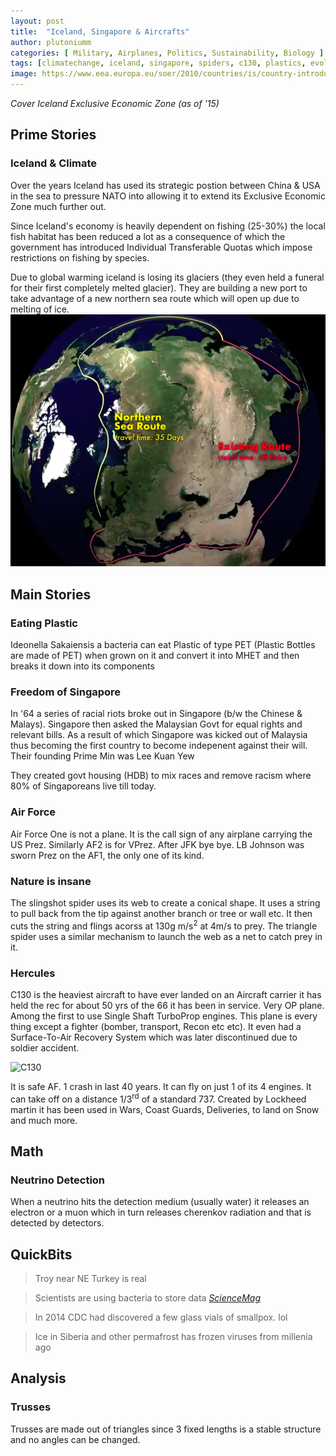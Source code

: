 ```yaml
---
layout: post
title:  "Iceland, Singapore & Aircrafts"
author: plutoniumm
categories: [ Military, Airplanes, Politics, Sustainability, Biology ]
tags: [climatechange, iceland, singapore, spiders, c130, plastics, evolution, bioengineering]
image: https://www.eea.europa.eu/soer/2010/countries/is/country-introduction-iceland/figure-1-distances-between-iceland/image_preview
---
```


*Cover  Iceland Exclusive Economic Zone (as of '15)*

## Prime Stories
### Iceland & Climate
Over the years Iceland has used its strategic postion between China & USA in the sea to pressure NATO into allowing it to extend its Exclusive Economic Zone much further out. 

Since Iceland's economy is heavily dependent on fishing (25-30%) the local fish habitat has been reduced a lot as a consequence of which the government has introduced Individual Transferable Quotas which impose restrictions on fishing by species.

Due to global warming iceland is losing its glaciers (they even held a funeral for their first completely melted glacier). They are building a new port to take advantage of a new northern sea route which will open up due to melting of ice.
![New Trade Route to Iceland](/assets/images/posts/2021/Mar/TIL00601.png)


## Main Stories
### Eating Plastic
Ideonella Sakaiensis a bacteria can eat Plastic of type PET (Plastic Bottles are made of PET) when grown on it and convert it into MHET and then breaks it down into its components

### Freedom of Singapore
In '64 a series of racial riots broke out in Singapore (b/w the Chinese & Malays). Singapore then asked the Malaysian Govt for equal rights and relevant bills. As a result of which Singapore was kicked out of Malaysia thus becoming the first country to become indepenent against their will. Their founding Prime Min was Lee Kuan Yew

They created govt housing (HDB) to mix races and remove racism where 80% of Singaporeans live till today.

### Air Force
Air Force One is not a plane. It is the call sign of any airplane carrying the US Prez. Similarly AF2 is for VPrez. After JFK bye bye. LB Johnson was sworn Prez on the AF1, the only one of its kind.

### Nature is insane
The slingshot spider uses its web to create a conical shape. It uses a string to pull back from the tip against another branch or tree or wall etc. It then cuts the string and flings acorss at 130g m/s<sup>2</sup> at 4m/s to prey. The triangle spider uses a similar mechanism to launch the web as a net to catch prey in it.

### Hercules
C130 is the heaviest aircraft to have ever landed on an Aircraft carrier it has held the rec for about 50 yrs of the 66 it has been in service. Very OP plane. Among the first to use Single Shaft TurboProp engines. This plane is every thing except a fighter (bomber, transport, Recon etc etc). It even had a Surface-To-Air Recovery System which was later discontinued due to soldier accident. 

![C130](https://i.imgur.com/3MIWBdh.jpg)

It is safe AF. 1 crash in last 40 years. It can fly on just 1 of its 4 engines. It can take off on a distance 1/3<sup>rd</sup> of a standard 737. Created by Lockheed martin it has been used in Wars, Coast Guards, Deliveries, to land on Snow and much more.

## Math

### Neutrino Detection
When a neutrino hits the detection medium (usually water) it releases an electron or a muon which in turn releases cherenkov radiation and that is detected by detectors. 

## QuickBits
> Troy near NE Turkey is real

> Scientists are using bacteria to store data [*ScienceMag*](https://www.sciencemag.org/news/2021/01/scientists-program-living-bacteria-store-data)

> In 2014 CDC had discovered a few glass vials of smallpox. lol

> Ice in Siberia and other permafrost has frozen viruses from millenia ago


## Analysis

### Trusses
Trusses are made out of triangles since 3 fixed lengths is a stable structure and no angles can be changed.
